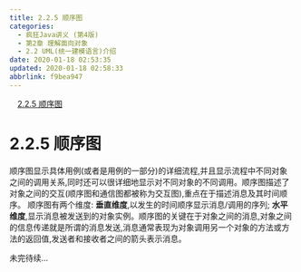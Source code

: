 ```yaml
---
title: 2.2.5 顺序图
categories: 
  - 疯狂Java讲义 (第4版)
  - 第2章 理解面向对象
  - 2.2 UML(统一建模语言)介绍
date: 2020-01-18 02:53:35
updated: 2020-01-18 02:58:33
abbrlink: f9bea947
---
```

<div id='my_toc'><a href="/JavaReadingNotes/f9bea947/#2-2-5-顺序图" class="header_1">2.2.5 顺序图</a><br></div>
<style>.header_1{margin-left: 1em;}.header_2{margin-left: 2em;}.header_3{margin-left: 3em;}.header_4{margin-left: 4em;}.header_5{margin-left: 5em;}.header_6{margin-left: 6em;}</style>
<!--more-->
<script>if (navigator.platform.search('arm')==-1){document.getElementById('my_toc').style.display = 'none';}var e,p = document.getElementsByTagName('p');while (p.length>0) {e = p[0];e.parentElement.removeChild(e);}</script>

<!--end-->
# 2.2.5 顺序图
顺序图显示具体用例(或者是用例的一部分)的详细流程,并且显示流程中不同对象之间的调用关系,同时还可以很详细地显示对不同对象的不同调用。顺序图描述了对象之间的交互(顺序图和通信图都被称为交互图),重点在于描述消息及其时间顺序。
顺序图有两个维度:
**垂直维度**,以发生的时间顺序显示消息/调用的序列;
**水平维度**,显示消息被发送到的对象实例。顺序图的关键在于对象之间的消息,对象之间的信息传递就是所谓的消息发送,消息通常表现为对象调用另一个对象的方法或方法的返回值,发送者和接收者之间的箭头表示消息。

未完待续...
